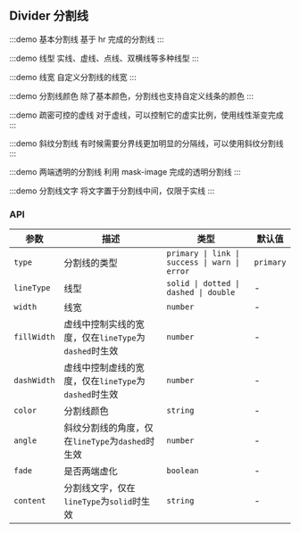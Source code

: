 ## Divider 分割线

:::demo
基本分割线
基于 hr 完成的分割线
<divider-base></divider-base>
:::

:::demo
线型
实线、虚线、点线、双横线等多种线型
<divider-line></divider-line>
:::

:::demo
线宽
自定义分割线的线宽
<divider-width></divider-width>
:::

:::demo
分割线颜色
除了基本颜色，分割线也支持自定义线条的颜色
<divider-color></divider-color>
:::

:::demo
疏密可控的虚线
对于虚线，可以控制它的虚实比例，使用线性渐变完成
<divider-dashed></divider-dashed>
:::

:::demo
斜纹分割线
有时候需要分界线更加明显的分隔线，可以使用斜纹分割线
<divider-oblique></divider-oblique>
:::

:::demo
两端透明的分割线
利用 mask-image 完成的透明分割线
<divider-transparent></divider-transparent>
:::

:::demo
分割线文字
将文字置于分割线中间，仅限于实线
<divider-text></divider-text>
:::

### API

| 参数     | 描述               | 类型                                    | 默认值 |
| -------- | ----------------- | --------------------------------------- | ------ |
|`type`|分割线的类型|`primary \| link \| success \| warn \| error`|`primary`|
|`lineType`|线型|`solid \| dotted \| dashed \| double`|-|
|`width`|线宽|`number`|-|
|`fillWidth`|虚线中控制实线的宽度，仅在`lineType`为`dashed`时生效|`number`|-|
|`dashWidth`|虚线中控制虚线的宽度，仅在`lineType`为`dashed`时生效|`number`|-|
|`color`|分割线颜色|`string`|-|
|`angle`|斜纹分割线的角度，仅在`lineType`为`dashed`时生效|`number`|-|
|`fade`|是否两端虚化|`boolean`|-|
|`content`|分割线文字，仅在`lineType`为`solid`时生效|`string`|-|
